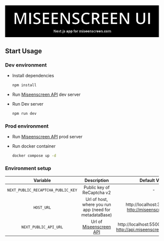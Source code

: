 ![img.png](logo.png)
## Start Usage

### Dev environment

- Install dependencies

   ```sh 
  npm install
    ````

- Run [Miseenscreen API](https://github.com/WhtsPoint/miseenscreen-api) dev server
- Run Dev server
   ```sh 
  npm run dev
    ```

### Prod environment

- Run [Miseenscreen API](https://github.com/WhtsPoint/miseenscreen-api) prod server

- Run docker container

    ```sh 
  docker compose up -d 
    ```


### Environment setup


|              Variable              |                               Description                                |                                            Default Value                                             |
|:----------------------------------:|:------------------------------------------------------------------------:|:----------------------------------------------------------------------------------------------------:|
| `NEXT_PUBLIC_RECAPTCHA_PUBLIC_KEY` |                        Public key of ReCaptcha v2                        |                                                  -                                                   |
|             `HOST_URL`             |          Url of host, where you run app (need for metadataBase)          |                        http://localhost:3000 (Prod: http://miseenscreen.com/)                        |
|       `NEXT_PUBLIC_API_URL`        | Url of [Miseenscreen API](https://github.com/WhtsPoint/miseenscreen-api) |              http://localhost:5500/api/v0/ (Prod: http://api.miseenscreen.com/api/v0/)               |